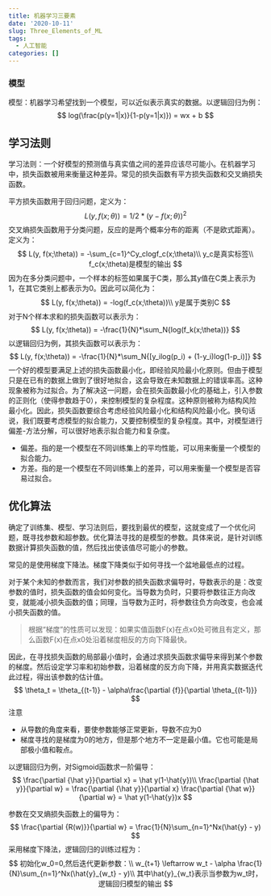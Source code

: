 ```yaml
---
title: 机器学习三要素
date: '2020-10-11'
slug: Three_Elements_of_ML
tags:
  - 人工智能
categories: []
---
```


### 模型

模型：机器学习希望找到一个模型，可以近似表示真实的数据。以逻辑回归为例：
$$
log(\frac{p(y=1|x)}{1-p(y=1|x)}) = wx + b
$$

## 学习法则

学习法则：一个好模型的预测值与真实值之间的差异应该尽可能小。在机器学习中，损失函数被用来衡量这种差异。常见的损失函数有平方损失函数和交叉熵损失函数。

平方损失函数用于回归问题，定义为：
$$
L(y, f(x;\theta)) = 1/2*(y-f(x;\theta))^2
$$
交叉熵损失函数用于分类问题，反应的是两个概率分布的距离（不是欧式距离）。定义为：
$$
L(y, f(x;\theta)) = -\sum_{c=1}^Cy_clogf_c(x;\theta)\\
y_c是真实标签\\
f_c(x;\theta)是模型的输出
$$
因为在多分类问题中，一个样本的标签如果属于C类，那么其y值在C类上表示为1，在其它类别上都表示为0。因此可以简化为：
$$
L(y, f(x;\theta)) = -log(f_c(x;\theta))\\
y是属于类别C
$$
对于N个样本求和的损失函数可以表示为：
$$
L(y, f(x;\theta)) = -\frac{1}{N}*\sum_N{log(f_k(x;\theta))}
$$
以逻辑回归为例，其损失函数可以表示为：
$$
L(y, f(x;\theta)) = -\frac{1}{N}*\sum_N{[y_ilog(p_i) + (1-y_i)log(1-p_i)]}
$$
一个好的模型要满足上述的损失函数最小化，即经验风险最小化原则。但由于模型只是在已有的数据上做到了很好地拟合，这会导致在未知数据上的错误率高。这种现象被称为过拟合。为了解决这一问题，会在损失函数最小化的基础上，引入参数的正则化（使得参数趋于0），来控制模型的复杂程度。这种原则被称为结构风险最小化。因此，损失函数要综合考虑经验风险最小化和结构风险最小化。换句话说，我们既要考虑模型的拟合能力，又要控制模型的复杂程度。其中，对模型进行偏差-方法分解，可以很好地表示拟合能力和复杂度。

* 偏差。指的是一个模型在不同训练集上的平均性能，可以用来衡量一个模型的拟合能力。
* 方差。指的是一个模型在不同训练集上的差异，可以用来衡量一个模型是否容易过拟合。

## 优化算法

确定了训练集、模型、学习法则后，要找到最优的模型，这就变成了一个优化问题，既寻找参数和超参数。优化算法寻找的是模型的参数。具体来说，是针对训练数据计算损失函数的值，然后找出使该值尽可能小的参数。

常见的是使用梯度下降法。梯度下降类似于如何寻找一个盆地最低点的过程。

对于某个未知的参数而言，我们对参数的损失函数求偏导时，导数表示的是：改变参数的值时，损失函数的值会如何变化。当导数为负时，只要将参数往正方向改变，就能减小损失函数的值；同理，当导数为正时，将参数往负方向改变，也会减小损失函数的值。

>根据“梯度”的性质可以发现：如果实值函数F(x)在点x0处可微且有定义，那么函数F(x)在点x0处沿着梯度相反的方向下降最快。

因此，在寻找损失函数的局部最小值时，会通过求损失函数求偏导来得到某个参数的梯度。然后设定学习率和初始参数，沿着梯度的反方向下降，并用真实数据迭代此过程，得出该参数的估计值。
$$
\theta_t = \theta_{(t-1)} - \alpha\frac{\partial {f}}{\partial \theta_{(t-1)}}
$$
注意

* 从导数的角度来看，要使参数能够正常更新，导数不应为0
* 梯度寻找的是梯度为0的地方，但是那个地方不一定是最小值。它也可能是局部极小值和鞍点。

以逻辑回归为例，对Sigmoid函数求一阶偏导：
$$
\frac{\partial {\hat y}}{\partial x} = \hat y(1-\hat{y})\\
\frac{\partial {\hat y}}{\partial w} = \frac{\partial {\hat y}}{\partial x} \frac{\partial {\hat w}}{\partial w} = \hat y(1-\hat{y})x
$$


参数在交叉熵损失函数上的偏导为：
$$
\frac{\partial {R(w)}}{\partial w} = \frac{1}{N}\sum_{n=1}^Nx(\hat{y} - y)
$$
采用梯度下降法，逻辑回归的训练过程为：
$$
初始化w_0=0,然后迭代更新参数：\\
w_{t+1} \leftarrow w_t - \alpha \frac{1}{N}\sum_{n=1}^Nx(\hat{y}_{w_t} - y)\\
其中\hat{y}_{w_t}表示当参数为w_t时，逻辑回归模型的输出
$$
